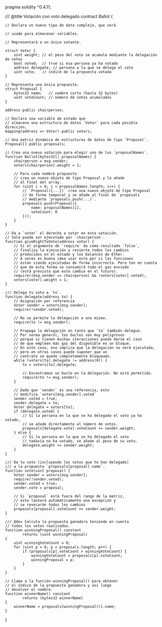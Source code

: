 pragma solidity ^0.4.11;

/// @title Votación con voto delegado
contract Ballot {

    // Declara un nuevo tipo de dato complejo, que será
    
    // usado para almacenar variables.
    
    // Representará a un único votante.
    
    struct Voter {
        uint weight; // el peso del voto se acumula mediante la delegación de votos
        bool voted;  // true si esa persona ya ha votado
        address delegate; // persona a la que se delega el voto
        uint vote;   // índice de la propuesta votada
    }

    // Representa una única propuesta.
    struct Proposal {
        bytes32 name;   // nombre corto (hasta 32 bytes)
        uint voteCount; // número de votos acumulados
    }

    address public chairperson;

    // Declara una variable de estado que
    // almacena una estructura de datos `Voter` para cada posible dirección.
    mapping(address => Voter) public voters;

    // Una matriz dinámica de estructuras de datos de tipo `Proposal`.
    Proposal[] public proposals;

    // Crea una nueva votación para elegir uno de los `proposalNames`.
    function Ballot(bytes32[] proposalNames) {
        chairperson = msg.sender;
        voters[chairperson].weight = 1;

        // Para cada nombre propuesto
        // crea un nuevo objeto de tipo Proposal y lo añade
        // al final del array.
        for (uint i = 0; i < proposalNames.length; i++) {
            // `Proposal({...})` crea una nuevo objeto de tipo Proposal
            // de forma temporal y se añade al final de `proposals`
            // mediante `proposals.push(...)`.
            proposals.push(Proposal({
                name: proposalNames[i],
                voteCount: 0
            }));
        }
    }

    // Da a `voter` el derecho a votar en esta votación.
    // Sólo puede ser ejecutado por `chairperson`.
    function giveRightToVote(address voter) {
        // Si el argumento de `require` da como resultado `false`,
        // finaliza la ejecución y revierte todos los cambios
        // producidos en el estado y los balances de Ether.
        // A veces es buena idea usar esto por si las funciones
        // están siendo ejecutadas de forma incorrecta. Pero ten en cuenta
        // que de esta forma se consumirá todo el gas enviado
        // (está previsto que esto cambie en el futuro).
        require((msg.sender == chairperson) && !voters[voter].voted);
        voters[voter].weight = 1;
    }

    /// Delega tu voto a `to`.
    function delegate(address to) {
        // Asignación por referencia
        Voter sender = voters[msg.sender];
        require(!sender.voted);

        // No se permite la delegación a uno mismo.
        require(to != msg.sender);

        // Propaga la delegación en tanto que `to` también delegue.
        // Por norma general, los bucles son muy peligrosos
        // porque si tienen muchas iteracciones puede darse el caso
        // de que empleen más gas del disponible en un bloque.
        // En este caso, eso implica que la delegación no será ejecutada,
        // pero en otros casos puede suponer que un
        // contrato se quede completamente bloqueado.
        while (voters[to].delegate != address(0)) {
            to = voters[to].delegate;

            // Encontramos un bucle en la delegación. No está permitido.
            require(to != msg.sender);
        }

        // Dado que `sender` es una referencia, esto
        // modifica `voters[msg.sender].voted`
        sender.voted = true;
        sender.delegate = to;
        Voter delegate = voters[to];
        if (delegate.voted) {
            // Si la persona en la que se ha delegado el voto ya ha votado,
            // se añade directamente al número de votos.
            proposals[delegate.vote].voteCount += sender.weight;
        } else {
            // Si la persona en la que se ha delegado el voto
            // todavía no ha votado, se añade al peso de su voto.
            delegate.weight += sender.weight;
        }
    }

    /// Da tu voto (incluyendo los votos que te han delegado)
    /// a la propuesta `proposals[proposal].name`.
    function vote(uint proposal) {
        Voter sender = voters[msg.sender];
        require(!sender.voted);
        sender.voted = true;
        sender.vote = proposal;

        // Si `proposal` está fuera del rango de la matriz,
        // esto lanzará automáticamente una excepción y
        // se revocarán todos los cambios
        proposals[proposal].voteCount += sender.weight;
    }

    /// @dev Calcula la propuesta ganadora teniendo en cuenta
    // todos los votos realizados.
    function winningProposal() constant
            returns (uint winningProposal)
    {
        uint winningVoteCount = 0;
        for (uint p = 0; p < proposals.length; p++) {
            if (proposals[p].voteCount > winningVoteCount) {
                winningVoteCount = proposals[p].voteCount;
                winningProposal = p;
            }
        }
    }

    // Llama a la función winningProposal() para obtener
    // el índice de la propuesta ganadora y así luego
    // devolver el nombre.
    function winnerName() constant
            returns (bytes32 winnerName)
    {
        winnerName = proposals[winningProposal()].name;
    }
}
      
